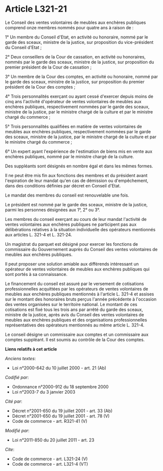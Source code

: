 # Article L321-21

Le Conseil des ventes volontaires de meubles aux enchères publiques comprend onze membres nommés pour quatre ans à raison
de : 

1° Un membre du Conseil d'Etat, en activité ou honoraire, nommé par le garde des sceaux, ministre de la justice, sur
proposition du vice-président du Conseil d'Etat ; 

2° Deux conseillers de la Cour de cassation, en activité ou honoraires, nommés par le garde des sceaux, ministre de la
justice, sur proposition du premier président de la Cour de cassation ; 

3° Un membre de la Cour des comptes, en activité ou honoraire, nommé par le garde des sceaux, ministre de la justice, sur
proposition du premier président de la Cour des comptes ; 

4° Trois personnalités exerçant ou ayant cessé d'exercer depuis moins de cinq ans l'activité d'opérateur de ventes
volontaires de meubles aux enchères publiques, respectivement nommées par le garde des sceaux, ministre de la justice, par le
ministre chargé de la culture et par le ministre chargé du commerce ; 

5° Trois personnalités qualifiées en matière de ventes volontaires de meubles aux enchères publiques, respectivement nommées
par le garde des sceaux, ministre de la justice, par le ministre chargé de la culture et par le ministre chargé du
commerce ; 

6° Un expert ayant l'expérience de l'estimation de biens mis en vente aux enchères publiques, nommé par le ministre chargé de
la culture. 

Des suppléants sont désignés en nombre égal et dans les mêmes formes. 

Il ne peut être mis fin aux fonctions des membres et du président avant l'expiration de leur mandat qu'en cas de démission ou
d'empêchement, dans des conditions définies par décret en Conseil d'Etat. 

Le mandat des membres du conseil est renouvelable une fois. 

Le président est nommé par le garde des sceaux, ministre de la justice, parmi les personnes désignées aux 1°, 2° ou 3°. 

Les membres du conseil exerçant au cours de leur mandat l'activité de ventes volontaires aux enchères publiques ne
participent pas aux délibérations relatives à la situation individuelle des opérateurs mentionnés aux articles L. 321-4 et L.
321-24. 

Un magistrat du parquet est désigné pour exercer les fonctions de commissaire du Gouvernement auprès du Conseil des ventes
volontaires de meubles aux enchères publiques. 

Il peut proposer une solution amiable aux différends intéressant un opérateur de ventes volontaires de meubles aux enchères
publiques qui sont portés à sa connaissance. 

Le financement du conseil est assuré par le versement de cotisations professionnelles acquittées par les opérateurs de ventes
volontaires de meubles aux enchères publiques mentionnés à l'article L. 321-4 et assises sur le montant des honoraires bruts
perçus l'année précédente à l'occasion des ventes organisées sur le territoire national. Le montant de ces cotisations est
fixé tous les trois ans par arrêté du garde des sceaux, ministre de la justice, après avis du Conseil des ventes volontaires
de meubles aux enchères publiques et des organisations professionnelles représentatives des opérateurs mentionnés au même
article L. 321-4. 

Le conseil désigne un commissaire aux comptes et un commissaire aux comptes suppléant. Il est soumis au contrôle de la Cour
des comptes.

**Liens relatifs à cet article**

_Anciens textes_:

  - Loi n°2000-642 du 10 juillet 2000 - art. 21 (Ab)

_Codifié par_:

  - Ordonnance n°2000-912 du 18 septembre 2000
  - Loi n°2003-7 du 3 janvier 2003

_Cité par_:

  - Décret n°2001-650 du 19 juillet 2001 - art. 33 (Ab)
  - Décret n°2001-650 du 19 juillet 2001 - art. 78 (V)
  - Code de commerce - art. R321-41 (V)

_Modifié par_:

  - Loi n°2011-850 du 20 juillet 2011 - art. 23

_Cite_:

  - Code de commerce - art. L321-24 (V)
  - Code de commerce - art. L321-4 (VT)
